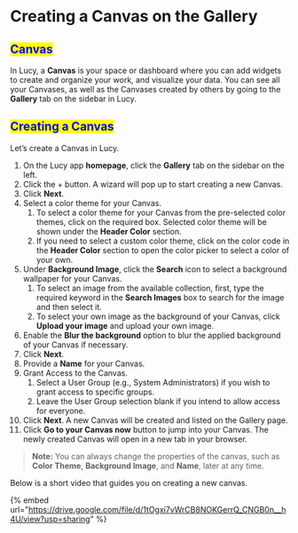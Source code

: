 # Creating a Canvas on the Gallery

## <mark style="color:blue;">Canvas</mark>

In Lucy, a **Canvas** is your space or dashboard where you can add widgets to create and organize your work, and visualize your data. You can see all your Canvases, as well as the Canvases created by others by going to the **Gallery** tab on the sidebar in Lucy.&#x20;

## <mark style="color:blue;">Creating a Canvas</mark>

Let’s create a Canvas in Lucy.

1. On the Lucy app **homepage**, click the **Gallery** tab on the sidebar on the left.
2. Click the + button. A wizard will pop up to start creating a new Canvas.
3. Click **Next**.
4. Select a color theme for your Canvas.
   1. To select a color theme for your Canvas from the pre-selected color themes, click on the required box. Selected color theme will be shown under the **Header Color** section.&#x20;
   2. If you need to select a custom color theme, click on the color code in the **Header Color** section to open the color picker to select a color of your own.
5. Under **Background Image**, click the **Search** icon to select a background wallpaper for your Canvas.
   1. To select an image from the available collection, first, type the required keyword in the **Search Images** box to search for the image and then select it.
   2. To select your own image as the background of your Canvas, click **Upload your image** and upload your own image.
6. Enable the **Blur the background** option to blur the applied background of your Canvas if necessary.
7. Click **Next**.
8. Provide a **Name** for your Canvas.
9. Grant Access to the Canvas.
   1. Select a User Group (e.g., System Administrators) if you wish to grant access to specific groups.
   2. Leave the User Group selection blank if you intend to allow access for everyone.
10. Click **Next**. A new Canvas will be created and listed on the Gallery page.&#x20;
11. Click **Go to your Canvas now** button to jump into your Canvas. The newly created Canvas will open in a new tab in your browser.

> **Note:** You can always change the properties of the canvas, such as **Color Theme**, **Background Image**, and **Name**, later at any time.

Below is a short video that guides you on creating a new canvas.

{% embed url="https://drive.google.com/file/d/1tOgxi7vWrCB8NOKGerrQ_CNGB0n__h4U/view?usp=sharing" %}
